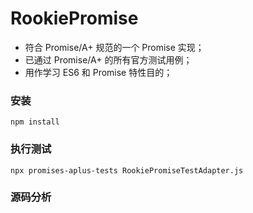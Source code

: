 # RookiePromise #

* 符合 Promise/A+ 规范的一个 Promise 实现；
* 已通过 Promise/A+ 的所有官方测试用例；
* 用作学习 ES6 和 Promise 特性目的；


### 安装
```
npm install
```


### 执行测试
```
npx promises-aplus-tests RookiePromiseTestAdapter.js
```


### 源码分析
